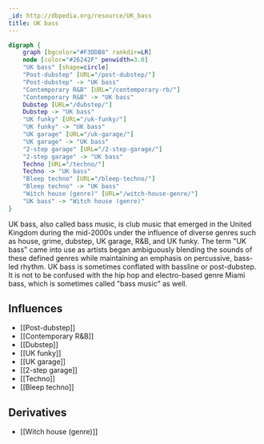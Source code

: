 ```yaml
---
_id: http://dbpedia.org/resource/UK_bass
title: UK bass
---
```


```dot
digraph {
	graph [bgcolor="#F3DDB8" rankdir=LR]
	node [color="#26242F" penwidth=3.0]
	"UK bass" [shape=circle]
	"Post-dubstep" [URL="/post-dubstep/"]
	"Post-dubstep" -> "UK bass"
	"Contemporary R&B" [URL="/contemporary-rb/"]
	"Contemporary R&B" -> "UK bass"
	Dubstep [URL="/dubstep/"]
	Dubstep -> "UK bass"
	"UK funky" [URL="/uk-funky/"]
	"UK funky" -> "UK bass"
	"UK garage" [URL="/uk-garage/"]
	"UK garage" -> "UK bass"
	"2-step garage" [URL="/2-step-garage/"]
	"2-step garage" -> "UK bass"
	Techno [URL="/techno/"]
	Techno -> "UK bass"
	"Bleep techno" [URL="/bleep-techno/"]
	"Bleep techno" -> "UK bass"
	"Witch house (genre)" [URL="/witch-house-genre/"]
	"UK bass" -> "Witch house (genre)"
}
```

UK bass, also called bass music, is club music that emerged in the United Kingdom during the mid-2000s under the influence of diverse genres such as house, grime, dubstep, UK garage, R&B, and UK funky. The term "UK bass" came into use as artists began ambiguously blending the sounds of these defined genres while maintaining an emphasis on percussive, bass-led rhythm. UK bass is sometimes conflated with bassline or post-dubstep. It is not to be confused with the hip hop and electro-based genre Miami bass, which is sometimes called "bass music" as well.

## Influences
- [[Post-dubstep]]
- [[Contemporary R&B]]
- [[Dubstep]]
- [[UK funky]]
- [[UK garage]]
- [[2-step garage]]
- [[Techno]]
- [[Bleep techno]]

## Derivatives
- [[Witch house (genre)]]
